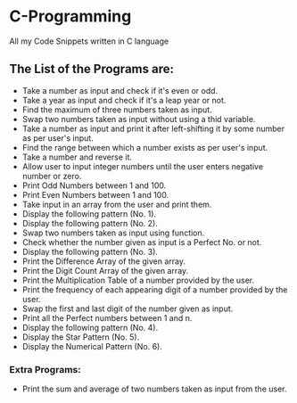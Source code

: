 # C-Programming
All my Code Snippets written in C language

## The List of the Programs are:
- Take a number as input and check if it's even or odd.
- Take a year as input and check if it's a leap year or not.
- Find the maximum of three numbers taken as input.
- Swap two numbers taken as input without using a thid variable.
- Take a number as input and print it after left-shifting it by some number as per user's input.
- Find the range between which a number exists as per user's input.
- Take a number and reverse it.
- Allow user to input integer numbers until the user enters negative number or zero.
- Print Odd Numbers between 1 and 100.
- Print Even Numbers between 1 and 100.
- Take input in an array from the user and print them.
- Display the following pattern (No. 1).
- Display the following pattern (No. 2).
- Swap two numbers taken as input using function.
- Check whether the number given as input is a Perfect No. or not.
- Display the following pattern (No. 3).
- Print the Difference Array of the given array.
- Print the Digit Count Array of the given array.
- Print the Multiplication Table of a number provided by the user.
- Print the frequency of each appearing digit of a number provided by the user.
- Swap the first and last digit of the number given as input.
- Print all the Perfect numbers between 1 and n.
- Display the following pattern (No. 4).
- Display the Star Pattern (No. 5).
- Display the Numerical Pattern (No. 6).

### Extra Programs:
- Print the sum and average of two numbers taken as input from the user.
